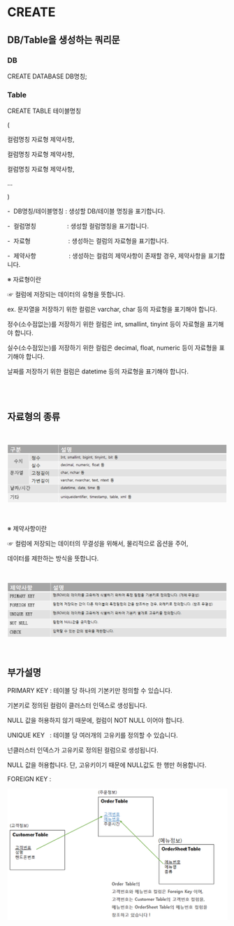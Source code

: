 # CREATE

## DB/Table을 생성하는 쿼리문

### DB

CREATE DATABASE DB명칭;

### Table

CREATE TABLE 테이블명칭

(

컬럼명칭 자료형 제약사항,

컬럼명칭 자료형 제약사항,

컬럼명칭 자료형 제약사항,

...

)

-  DB명칭/테이블명칭 : 생성할 DB/테이블 명칭을 표기합니다.

-  컬럼명칭                  : 생성할 컬럼명칭을 표기합니다.

-  자료형                      : 생성하는 컬럼의 자료형을 표기합니다.

-  제약사항                   : 생성하는 컬럼의 제약사항이 존재할 경우, 제약사항을 표기합니다.

※ 자료형이란

☞ 컬럼에 저장되는 데이터의 유형을 뜻합니다.

ex. 문자열을 저장하기 위한 컬럼은 varchar, char 등의 자료형을 표기해야 합니다.

정수(소수점없는)를 저장하기 위한 컬럼은 int, smallint, tinyint 등이 자료형을 표기해야 합니다.

실수(소수점있는)를 저장하기 위한 컬럼은 decimal, float, numeric 등이 자료형을 표기해야 합니다.

날짜를 저장하기 위한 컬럼은 datetime 등의 자료형을 표기해야 합니다.

<br /><br />

## 자료형의 종류

<br />

![](images/create1.png)

<br />

※ 제약사항이란

☞ 컬럼에 저장되는 데이터의 무결성을 위해서, 물리적으로 옵션을 주어,

데이터를 제한하는 방식을 뜻합니다.

<br />

![](images/create2.png)

<br />

## 부가설명

PRIMARY KEY : 테이블 당 하나의 기본키만 정의할 수 있습니다.

기본키로 정의된 컬럼이 클러스터 인덱스로 생성됩니다.

NULL 값을 허용하지 않기 때문에, 컬럼이 NOT NULL 이어야 합니다.

UNIQUE KEY   : 테이블 당 여러개의 고유키를 정의할 수 있습니다.

넌클러스터 인덱스가 고유키로 정의된 컬럼으로 생성됩니다.

NULL 값을 허용합니다. 단, 고유키이기 때문에 NULL값도 한 행만 허용합니다.

FOREIGN KEY :

![](images/create3.png)
